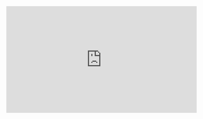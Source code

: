 

<style>
.resp-container {
    position: relative;
    overflow: hidden;
    padding-top: 56.25%;
}

.testiframe {
    position: absolute;
    top: 0;
    left: 0;
    width: 100%;
    height: 100%;
    border: 0;
}
</style>




<div class="resp-container">
    <iframe class="testiframe" src="https://github.com/ale-tom/Lecture_Cognitive_tasks_and_Reaction_Times/blob/gh-pages/Part1_Cognition_slides.html">
    <iframe class="testiframe" src="https://github.com/ale-tom/Lecture_Cognitive_tasks_and_Reaction_Times/blob/gh-pages/Part2_RT_slides.html">
    <iframe class="testiframe" src="https://github.com/ale-tom/Lecture_Cognitive_tasks_and_Reaction_Times/blob/gh-pages/Part3_RT_cog_slides.html">
        
      Fallback text here for unsupporting browsers, of which there are scant few.
    </iframe>
</div>


